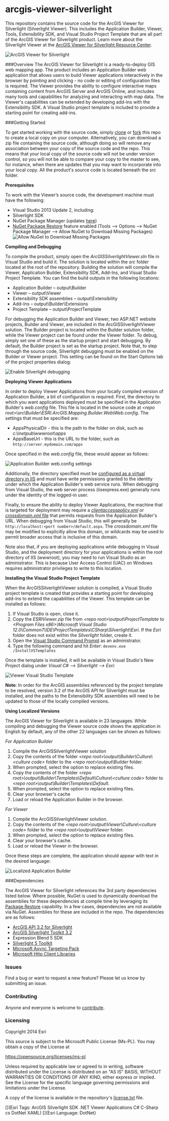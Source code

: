 arcgis-viewer-silverlight
===============================

This repository contains the source code for the ArcGIS Viewer for Silverlight (Silverlight Viewer).  This includes the Application Builder, Viewer, Tools, Extensibility SDK, and Visual Studio Project Template that are all part of the ArcGIS Viewer for Silverlight product.  Learn more about the Silverlight Viewer at the [ArcGIS Viewer for Silverlight Resource Center](http://links.esri.com/silverlightviewer).  

![ArcGIS Viewer for Silverlight](https://cloud.githubusercontent.com/assets/3933510/3559658/46dac540-094e-11e4-89fa-b57765e6e726.png)

###Overview
The ArcGIS Viewer for Silverlight is a ready-to-deploy GIS web mapping app.  The product includes an Application Builder web application that allows users to build Viewer applications interactively in the browser by pointing and clicking - no code or editing of configuration files is required.  The Viewer provides the ability to configure interactive maps containing content from ArcGIS Server and ArcGIS Online, and includes many tools and capabilities for analyzing and interacting with map data.  The Viewer's capabilities can be extended by developing add-ins with the Extensibility SDK.  A Visual Studio project template is included to provide a starting point for creating add-ins.

###Getting Started

To get started working with the source code, simply [clone](https://help.github.com/articles/duplicating-a-repository) or [fork](https://help.github.com/articles/fork-a-repo) this repo to create a local copy on your computer.  Alternatively, you can download a zip file containing the source code, although doing so will remove any association between your copy of the source code and the repo.  This means that your local copy of the source code will not be under version control, so you will not be able to compare your copy to the master to see, for instance, when there are updates that you may want to incorporate into your local copy.  All the product's source code is located beneath the *src* folder.

**Prerequisites**

To work with the Viewer’s source code, the development machine must have the following:

- Visual Studio 2013 Update 2, including:
 - Silverlight SDK
 - NuGet Package Manager (updates [here](http://visualstudiogallery.msdn.microsoft.com/27077b70-9dad-4c64-adcf-c7cf6bc9970c))
- [NuGet Package Restore](http://docs.nuget.org/docs/reference/package-restore) feature enabled (Tools --> Options --> NuGet Package Manager --> Allow NuGet to Download Missing Packages)
![Allow NuGet to Download Missing Packages](https://cloud.githubusercontent.com/assets/3933510/3559669/5ff952b2-094e-11e4-8a65-a72e149c117a.png) 

**Compiling and Debugging**

To compile the product, simply open the *ArcGISSilverlightViewer.sln* file in Visual Studio and build it.  The solution is located within the *src* folder located at the root of the repository.  Building the solution will compile the Viewer, Application Builder, Extensibility SDK, Add-Ins, and Visual Studio Project Template.  You can find the build outputs in the following locations:

- Application Builder – output\Builder
- Viewer – output\Viewer
- Extensibility SDK assemblies – output\Extensibility
- Add-Ins – output\Builder\Extensions
- Project Template – output\ProjectTemplate

For debugging the Application Builder and Viewer, two ASP.NET website projects, Builder and Viewer, are included in the ArcGISSilverlightViewer solution.  The Builder project is located within the Builder solution folder, while the Viewer project can be found under the Viewer folder.  To debug, simply set one of these as the startup project and start debugging. By default, the Builder project is set as the startup project.  Note that, to step through the source code, Silverlight debugging must be enabled on the Builder or Viewer project.  This setting can be found on the Start Options tab of the project properties dialog:

![Enable Silverlight debugging](https://cloud.githubusercontent.com/assets/3933510/3559674/711eff9c-094e-11e4-89ef-d310d1a4d5a3.png)

**Deploying Viewer Applications**

In order to deploy Viewer Applications from your locally compiled version of Application Builder, a bit of configuration is required.  First, the directory to which you want applications deployed must be specified in the Application Builder's *web.config* file.  This file is located in the source code at *<repo root\>\src\Builder\ESRI.ArcGIS.Mapping.Builder.Web\Web.config*.  The settings that must be specified are:

- AppsPhysicalDir - this is the path to the folder on disk, such as *c:\inetpub\wwwroot\apps*
- AppsBaseUrl - this is the URL to the folder, such as `http://server.mydomain.com/apps`

Once specified in the *web.config* file, these would appear as follows:

![Application Builder *web.config* settings](https://cloud.githubusercontent.com/assets/3933510/3559675/8264386c-094e-11e4-84dc-341376d8c306.png)

Additionally, the directory specified must be [configured as a virtual directory in IIS](http://technet.microsoft.com/en-us/library/cc771804%28v=WS.10%29.aspx) and must have write permissions granted to the identity under which the Application Builder's web service runs.  When debugging from Visual Studio, the web server process (iisexpress.exe) generally runs under the identity of the logged-in user.  

Finally, to ensure the ability to deploy Viewer Applications, the machine that is targeted for deployment may require a [*clientaccesspolicy.xml*](http://msdn.microsoft.com/en-us/library/cc197955%28v=vs.95%29.aspx) or [*crossdomain.xml* file](http://www.adobe.com/devnet/articles/crossdomain_policy_file_spec.html) that permits requests from the Application Builder's URL.  When debugging from Visual Studio, this will generally be `http://localhost:<port number>/default.aspx`.  The *crossdomain.xml* file may be modified to explicitly allow this domain, or wildcards may be used to permit broader access that is inclusive of this domain.

Note also that, if you are deploying applications while debugging in Visual Studio, and the deployment directory for your applications is within the root directory of IIS (wwwroot), you may need to run Visual Studio as an administrator.  This is because User Access Control (UAC) on Windows requires administrator privileges to write to this location.

**Installing the Visual Studio Project Template**

When the ArcGISSilverlightViewer solution is compiled, a Visual Studio project template is created that provides a starting point for developing add-ins to extend the capabilities of the Viewer.  This template can be installed as follows:

1. If Visual Studio is open, close it.
2. Copy the *ESRIViewer.zip* file from *<repo root\>\output\ProjectTemplate* to *<Program Files x86\>\Microsoft Visual Studio 12.0\Common7\IDE\ProjectTemplates\CSharp\Silverlight\Esri*.  If the *Esri* folder does not exist within the *Silverlight* folder, create it.
3. Open the [Visual Studio Command Prompt](http://msdn.microsoft.com/en-us/library/ms229859%28v=vs.110%29.aspx) as an administrator.
4. Type the following command and hit *Enter*:
```devenv.exe /InstallVSTemplates```

Once the template is installed, it will be available in Visual Studio's New Project dialog under *Visual C# --> Silverlight --> Esri:*

![Viewer Visual Studio Template](https://cloud.githubusercontent.com/assets/3933510/3559679/92e97986-094e-11e4-8947-f08c53ec19e9.png)

**Note**: In order for the ArcGIS assemblies referenced by the project template to be resolved, version 3.2 of the ArcGIS API for Silverlight must be installed, and the paths to the Extensibility SDK assemblies will need to be updated to those of the locally compiled versions.

**Using Localized Versions**

The ArcGIS Viewer for Silverlight is available in 23 languages.  While compiling and debugging the Viewer source code shows the application in English by default, any of the other 22 languages can be shown as follows:

*For Application Builder*

1. Compile the ArcGISSilverlightViewer solution
2. Copy the contents of the folder *<repo root\>\output\Builder\Culture\\<culture code\>* folder to the *<repo root\>\output\Builder* folder.  
3. When prompted, select the option to replace existing files.
4. Copy the contents of the folder *<repo root\>\output\Builder\Templates\Default\Culture\\<culture code\>* folder to *<repo root\>\output\Builder\Templates\Default*.
5. When prompted, select the option to replace existing files.
6. Clear your browser's cache
7. Load or reload the Application Builder in the browser.

*For Viewer*

1. Compile the ArcGISSilverlightViewer solution.
2. Copy the contents of the *<repo root\>\output\Viewer\Culture\\<culture code\>* folder to the *<repo root\>\output\Viewer* folder.
3. When prompted, select the option to replace existing files.
4. Clear your browser's cache.
5. Load or reload the Viewer in the browser.

Once these steps are complete, the application should appear with text in the desired language:

![Localized Application Builder](https://cloud.githubusercontent.com/assets/3933510/3559683/a03887a8-094e-11e4-806f-ea6e0a96e0f7.png)

###Dependencies

The ArcGIS Viewer for Silverlight references the 3rd party dependencies listed below.  Where possible, NuGet is used to dynamically download the assemblies for these dependencies at compile time by leveraging its [Package Restore](http://docs.nuget.org/docs/reference/package-restore) capability.  In a few cases, dependencies are not available via NuGet.  Assemblies for these are included in the repo.  The dependencies are as follows:

- [ArcGIS API 3.2 for Silverlight](http://links.esri.com/silverlight)
- [ArcGIS Silverlight Toolkit 3.2](https://github.com/esri/arcgis-toolkit-sl-wpf/)
- Expression Blend 5 SDK
- [Silverlight 5 Toolkit](http://silverlight.codeplex.com/)
- [Microsoft Async Targeting Pack](http://blogs.msdn.com/b/bclteam/p/asynctargetingpackkb.aspx)
- [Microsoft Http Client Libraries](http://blogs.msdn.com/b/bclteam/p/httpclient.aspx)


### Issues

Find a bug or want to request a new feature?  Please let us know by submitting an issue.

### Contributing

Anyone and everyone is welcome to [contribute](https://www.github.com/esri/arcgis-viewer-silverlight/wiki/contributing).

### Licensing
Copyright 2014 Esri

This source is subject to the Microsoft Public License (Ms-PL).
You may obtain a copy of the License at

https://opensource.org/licenses/ms-pl

Unless required by applicable law or agreed to in writing, software
distributed under the License is distributed on an "AS IS" BASIS,
WITHOUT WARRANTIES OR CONDITIONS OF ANY KIND, either express or implied.
See the License for the specific language governing permissions and
limitations under the License.

A copy of the license is available in the repository's [license.txt](https://www.github.com/esri/arcgis-viewer-silverlight/blob/master/license.txt) file.

[](Esri Tags: ArcGIS Silverlight SDK .NET Viewer Applications C# C-Sharp cs DotNet XAML)
[](Esri Language: DotNet)
